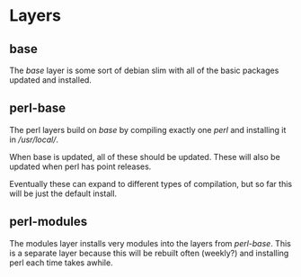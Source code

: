 # Layers

## base

The *base* layer is some sort of debian slim with all of the basic packages updated and installed.

## perl-base

The perl layers build on *base* by compiling exactly one *perl* and installing it in */usr/local/*.

When base is updated, all of these should be updated. These will also be updated when perl has point releases.

Eventually these can expand to different types of compilation, but so far this will be just the default install.

## perl-modules

The modules layer installs very modules into the layers from *perl-base*. This is a separate layer because this will be rebuilt often (weekly?) and installing perl each time takes awhile.
